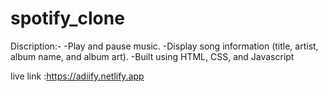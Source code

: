 # spotify_clone

Discription:-
-Play and pause music.
-Display song information (title, artist, album name, and album art).
-Built using HTML, CSS, and Javascript

live link :https://adiify.netlify.app

